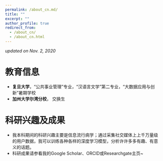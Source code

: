```yaml
---
permalink: /about_cn.md/
title: ""
excerpt: ""
author_profile: true
redirect_from: 
  - /about_cn/
  - /about_cn.html
---
```


 *updated on Nov. 2, 2020*

# 教育信息
* **复旦大学**，“公共事业管理”专业，“汉语言文学”第二专业，“大数据应用与创新”暑期学校
* **加州大学尔湾分校**， 交换生

# 科研兴趣及成果
* 我本科期间的科研兴趣主要是信息流行病学；通过采集社交媒体上上千万量级的用户数据，我可以训练各种各样的深度学习模型，分析许许多多有趣、有意义的话题。
* 科研成果请参看我的Google Scholar、ORCID或Researchgate主页~

